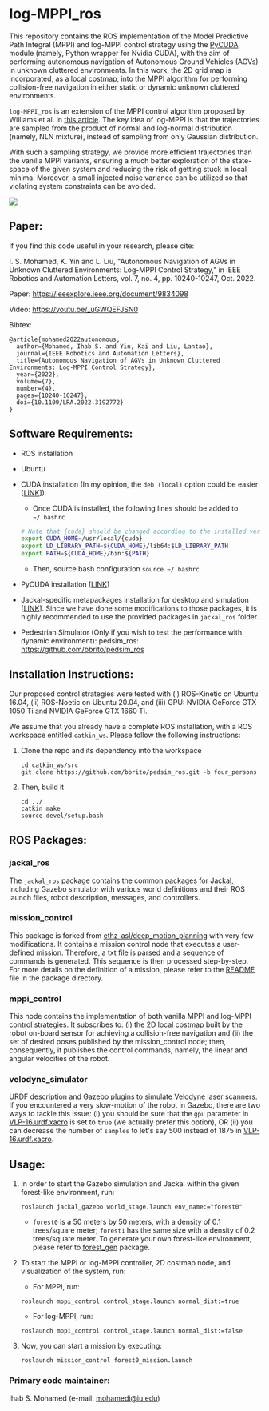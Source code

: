 # log-MPPI_ros

This repository contains the ROS implementation of the Model Predictive Path Integral (MPPI) and log-MPPI control strategy using the [PyCUDA](https://documen.tician.de/pycuda/) module (namely, Python wrapper for Nvidia CUDA), with the aim of performing autonomous navigation of Autonomous Ground Vehicles (AGVs) in unknown cluttered environments. In this work, the 2D grid map is incorporated, as a local costmap, into the MPPI algorithm for performing collision-free navigation in either static or dynamic unknown cluttered environments.
  
`log-MPPI_ros` is an extension of the MPPI control algorithm proposed by Williams et al. in [this article](https://arc.aiaa.org/doi/pdf/10.2514/1.G001921). The key idea of log-MPPI is that the trajectories are sampled from the product of normal and log-normal distribution (namely, NLN mixture), instead of sampling from only Gaussian distribution. 

With such a sampling strategy, we provide more efficient trajectories than the vanilla MPPI variants, ensuring a much better exploration of the state-space of the given system and reducing the risk of getting stuck in local minima. Moreover, a small injected noise variance can be utilized so that violating system constraints can be avoided.

![](media/demo.gif)
 
## Paper:

If you find this code useful in your research, please cite:

I. S. Mohamed, K. Yin and L. Liu, "Autonomous Navigation of AGVs in Unknown Cluttered Environments: Log-MPPI Control Strategy," in IEEE Robotics and Automation Letters, vol. 7, no. 4, pp. 10240-10247, Oct. 2022.

Paper: https://ieeexplore.ieee.org/document/9834098 

Video: https://youtu.be/_uGWQEFJSN0

Bibtex:
```
@article{mohamed2022autonomous,
  author={Mohamed, Ihab S. and Yin, Kai and Liu, Lantao},
  journal={IEEE Robotics and Automation Letters}, 
  title={Autonomous Navigation of AGVs in Unknown Cluttered Environments: Log-MPPI Control Strategy}, 
  year={2022},
  volume={7},
  number={4},
  pages={10240-10247},
  doi={10.1109/LRA.2022.3192772}
}
```

## Software Requirements:
* ROS installation
* Ubuntu
* CUDA installation (In my opinion, the `deb (local)` option could be easier [[LINK](https://developer.nvidia.com/cuda-downloads?target_os=Linux)]).
	* Once CUDA is installed, the following lines should be added to `~/.bashrc`
	
	```bash
	# Note that {cuda} should be changed according to the installed version on your machine, e.g., cuda-11
	export CUDA_HOME=/usr/local/{cuda}
	export LD_LIBRARY_PATH=${CUDA_HOME}/lib64:$LD_LIBRARY_PATH
	export PATH=${CUDA_HOME}/bin:${PATH} 
	```
	* Then, source bash configuration `source ~/.bashrc`
* PyCUDA installation [[LINK](https://pypi.org/project/pycuda/)]
* Jackal-specific metapackages installation for desktop and simulation [[LINK](https://www.clearpathrobotics.com/assets/guides/kinetic/jackal/simulation.html)]. Since we have done some modifications to those packages, it is highly recommended to use the provided packages in `jackal_ros` folder.
* Pedestrian Simulator (Only if you wish to test the performance with dynamic environment): pedsim_ros: https://github.com/bbrito/pedsim_ros 

## Installation Instructions:
Our proposed control strategies were tested with (i) ROS-Kinetic on Ubuntu 16.04, (ii) ROS-Noetic on Ubuntu 20.04, and (iii) GPU: NVIDIA GeForce GTX 1050 Ti and NVIDIA GeForce GTX 1660 Ti. 

We assume that you already have a complete ROS installation, with a ROS workspace entitled `catkin_ws`.
Please follow the following instructions: 
1. Clone the repo and its dependency into the workspace 
	```
	cd catkin_ws/src
	git clone https://github.com/bbrito/pedsim_ros.git -b four_persons
	```
2. Then, build it
	```
	cd ../
	catkin_make
	source devel/setup.bash
	```

## ROS Packages:
### jackal_ros
The `jackal_ros` package contains the common packages for Jackal, including Gazebo simulator with various world definitions and their ROS launch files, robot description, messages, and controllers. 

### mission_control
This package is forked from [ethz-asl/deep_motion_planning](https://github.com/ethz-asl/deep_motion_planning) with very few modifications. It contains a mission control node that executes a user-defined mission. Therefore, a txt file is parsed and a sequence of commands is generated. This sequence is then processed step-by-step. For more details on the definition of a mission, please refer to the [README]() file in the package directory.

### mppi_control
This node contains the implementation of both vanilla MPPI and log-MPPI control strategies. It subscribes to: (i) the 2D local costmap built by the robot on-board sensor for achieving a collision-free navigation and (ii) the set of desired poses published by the mission_control node; then, consequently, it publishes the control commands, namely, the linear and angular velocities of the robot.

### velodyne_simulator
URDF description and Gazebo plugins to simulate Velodyne laser scanners. If you encountered a very slow-motion of the robot in Gazebo, there are two ways to tackle this issue:
(i) you should be sure that the `gpu` parameter in [VLP-16.urdf.xacro](velodyne_simulator/velodyne_description/urdf/VLP-16.urdf.xacro) is set to `true` (we actually prefer this option), OR (ii) you can decrease the number of `samples` to let's say 500 instead of 1875 in [VLP-16.urdf.xacro](velodyne_simulator/velodyne_description/urdf/VLP-16.urdf.xacro). 

## Usage: 

1. In order to start the Gazebo simulation and Jackal within the given forest-like environment, run:
	```
	roslaunch jackal_gazebo world_stage.launch env_name:="forest0"
	```
	* `forest0` is a 50 meters by 50 meters, with a density of 0.1 trees/square meter; `forest1` has the same size with a density of 0.2 trees/square meter. To generate your own forest-like environment, please refer to [forest_gen](https://github.com/ethz-asl/forest_gen) package.

2. To start the MPPI or log-MPPI controller, 2D costmap node, and visualization of the system, run:
 	* For MPPI, run:
	```
	roslaunch mppi_control control_stage.launch normal_dist:=true
	```
	* For log-MPPI, run:
	```
	roslaunch mppi_control control_stage.launch normal_dist:=false
	```

3. Now, you can start a mission by executing:
	```
	roslaunch mission_control forest0_mission.launch
	```

### Primary code maintainer:
Ihab S. Mohamed (e-mail: mohamedi@iu.edu)

